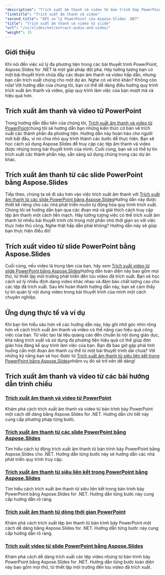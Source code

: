 ```yaml
---
"description": "Trích xuất âm thanh và video từ bản trình bày PowerPoint một cách dễ dàng bằng Aspose.Slides cho .NET với hướng dẫn từng bước toàn diện của chúng tôi."
"linktitle": "Trích xuất âm thanh và video"
"second_title": "API xử lý PowerPoint của Aspose.Slides .NET"
"title": "Trích xuất âm thanh và video từ slide"
"url": "/vi/slides/net/extract-audio-and-video/"
"weight": 15
---
```


## Giới thiệu

Khi nói đến việc xử lý đa phương tiện trong các bài thuyết trình PowerPoint, Aspose.Slides for .NET là một giải pháp đột phá. Hãy tưởng tượng bạn có một bài thuyết trình chứa đầy các đoạn âm thanh và video hấp dẫn, nhưng bạn cần trích xuất chúng cho một dự án. Nghe có vẻ khó khăn? Không còn nữa! Với hướng dẫn của chúng tôi, bạn có thể dễ dàng điều hướng quy trình trích xuất âm thanh và video, giúp quy trình làm việc của bạn mượt mà và hiệu quả hơn.

## Trích xuất âm thanh và video từ PowerPoint

Trong hướng dẫn đầu tiên của chúng tôi, [Trích xuất âm thanh và video từ PowerPoint](./extracting-audio-and-video/)chúng tôi sẽ hướng dẫn bạn những kiến thức cơ bản về trích xuất các thành phần đa phương tiện. Hướng dẫn này hoàn hảo cho người mới bắt đầu, vì nó chia nhỏ quy trình thành các bước dễ thực hiện. Bạn sẽ học cách sử dụng Aspose.Slides để truy cập các tệp âm thanh và video được nhúng trong bài thuyết trình của mình. Cuối cùng, bạn sẽ có thể tự tin trích xuất các thành phần này, sẵn sàng sử dụng chúng trong các dự án khác.

## Trích xuất âm thanh từ các slide PowerPoint bằng Aspose.Slides

Tiếp theo, chúng ta sẽ đi sâu hơn vào việc trích xuất âm thanh với [Trích xuất âm thanh từ các slide PowerPoint bằng Aspose.Slides](./extract-audio-from-powerpoint/)Hướng dẫn này được thiết kế riêng cho các nhà phát triển muốn tự động hóa quy trình trích xuất. Chúng tôi sẽ hướng dẫn bạn qua các đoạn mã và giải thích cách truy cập tệp âm thanh một cách liền mạch. Hãy tưởng tượng việc có thể trích xuất âm thanh từ nhiều bài thuyết trình chỉ trong một phần nhỏ thời gian so với việc thực hiện thủ công. Nghe thật hấp dẫn phải không? Hướng dẫn này sẽ giúp bạn thực hiện điều đó!

## Trích xuất video từ slide PowerPoint bằng Aspose.Slides

Cuối cùng, nếu video là trọng tâm của bạn, hãy xem [Trích xuất video từ slide PowerPoint bằng Aspose.Slides](./extract-videos-from-powerpoint-slides/)Hướng dẫn toàn diện này bao gồm mọi thứ, từ thiết lập môi trường phát triển đến lưu video đã trích xuất. Bạn sẽ học cách xử lý nhiều định dạng video khác nhau và đảm bảo chất lượng cao cho các tệp đã trích xuất. Sau khi hoàn thành hướng dẫn này, bạn sẽ cảm thấy tự tin quản lý nội dung video trong bài thuyết trình của mình một cách chuyên nghiệp.

## Ứng dụng thực tế và ví dụ

Khi bạn tìm hiểu sâu hơn về các hướng dẫn này, hãy ghi nhớ góc nhìn rộng hơn về cách trích xuất âm thanh và video có thể nâng cao hiệu quả công việc của bạn. Từ việc tạo tài liệu quảng cáo đến chuẩn bị nội dung giáo dục, khả năng trích xuất và sử dụng đa phương tiện hiệu quả có thể giúp đơn giản hóa đáng kể quy trình làm việc của bạn. Bạn đã bao giờ gặp phải tình huống cần một đoạn âm thanh cụ thể từ một bài thuyết trình dài chưa? Với những kỹ năng bạn sẽ học được từ [Trích xuất âm thanh từ siêu liên kết trong PowerPoint bằng Aspose.Slides](./extract-audio-from-hyperlinks/)nhiệm vụ đó sẽ trở nên dễ dàng!

## Trích xuất âm thanh và video từ các bài hướng dẫn trình chiếu
### [Trích xuất âm thanh và video từ PowerPoint](./extracting-audio-and-video/)
Khám phá cách trích xuất âm thanh và video từ bản trình bày PowerPoint một cách dễ dàng bằng Aspose.Slides for .NET. Hướng dẫn chi tiết này cung cấp phương pháp từng bước.
### [Trích xuất âm thanh từ các slide PowerPoint bằng Aspose.Slides](./extract-audio-from-powerpoint/)
Tìm hiểu cách tự động trích xuất âm thanh từ bản trình bày PowerPoint bằng Aspose.Slides cho .NET. Hướng dẫn từng bước này sẽ hướng dẫn các nhà phát triển quy trình truy cập.
### [Trích xuất âm thanh từ siêu liên kết trong PowerPoint bằng Aspose.Slides](./extract-audio-from-hyperlinks/)
Tìm hiểu cách trích xuất âm thanh từ siêu liên kết trong bản trình bày PowerPoint bằng Aspose.Slides for .NET. Hướng dẫn từng bước này cung cấp hướng dẫn rõ ràng.
### [Trích xuất âm thanh từ dòng thời gian PowerPoint](./extracting-audio-from-timeline/)
Khám phá cách trích xuất tệp âm thanh từ bản trình bày PowerPoint một cách dễ dàng bằng Aspose.Slides for .NET. Hướng dẫn từng bước này cung cấp hướng dẫn rõ ràng.
### [Trích xuất video từ slide PowerPoint bằng Aspose.Slides](./extract-videos-from-powerpoint-slides/)
Khám phá cách dễ dàng trích xuất các tệp video nhúng từ bản trình bày PowerPoint bằng Aspose.Slides for .NET. Hướng dẫn từng bước toàn diện này bao gồm mọi thứ, từ thiết lập môi trường đến lưu video đã trích xuất.